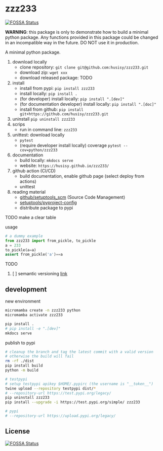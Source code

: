 # zzz233

[![FOSSA Status](https://app.fossa.com/api/projects/git%2Bgithub.com%2Fhusisy%2Fzzz233.svg?type=shield)](https://app.fossa.com/projects/git%2Bgithub.com%2Fhusisy%2Fzzz233?ref=badge_shield)

**WARNING**: this package is only to demonstrate how to build a minimal python package. Any functions provided in this package could be changed in an incompatible way in the future. DO NOT use it in production.

A minimal python package.

1. download locally
   * clone repository: `git clone git@github.com:husisy/zzz233.git`
   * download zip: `wget xxx`
   * download released package: TODO
2. install
   * install from pypi: `pip install zzz233`
   * install locally: `pip install .`
   * (for developer) install locally: `pip install ".[dev]"`
   * (for documentation developer) install locally: `pip install ".[doc]"`
   * install from github: `pip install git+https://github.com/husisy/zzz233.git`
3. uninstall `pip uninstall zzz233`
4. scrips
   * run in command line: `zzz233`
5. unittest: download locally
   * `pytest`
   * (require developer install locally) coverage `pytest --cov=python/zzz233`
6. documentation
   * build locally: `mkdocs serve`
   * website: `https://husisy.github.io/zzz233/`
7. github action (CI/CD)
   * build documentation, enable github page (select deploy from actions)
   * unittest
8. reading material
   * [github/setuptools_scm](https://github.com/pypa/setuptools_scm) (Source Code Management)
   * [setuptools/pyproject-config](https://setuptools.pypa.io/en/latest/userguide/pyproject_config.html)
   * distribute package to pypi

TODO make a clear table

usage

```Python
# a dummy example
from zzz233 import from_pickle, to_pickle
a = 233
to_pickle(a=a)
assert from_pickle('a')==a
```

TODO

1. [ ] semantic versioning [link](https://semver.org/)

## development

new environment

```bash
micromamba create -n zzz233 python
micromamba activate zzz233

pip install .
# pip install -e ".[dev]"
mkdocs serve
```

publish to pypi

```bash
# cleanup the branch and tag the latest commit with a valid version
# otherwise the build will fail
rm -rf ./dist
pip install build
python -m build

# testpypi
# setup testpypi apikey $HOME/.pypirc (the username is "__token__")
twine upload --repository testpypi dist/*
# --repository-url https://test.pypi.org/legacy/
pip uninstall zzz233
pip install --upgrade -i https://test.pypi.org/simple/ zzz233

# pypi
# --repository-url https://upload.pypi.org/legacy/
```

## License

[![FOSSA Status](https://app.fossa.com/api/projects/git%2Bgithub.com%2Fhusisy%2Fzzz233.svg?type=large)](https://app.fossa.com/projects/git%2Bgithub.com%2Fhusisy%2Fzzz233?ref=badge_large)
